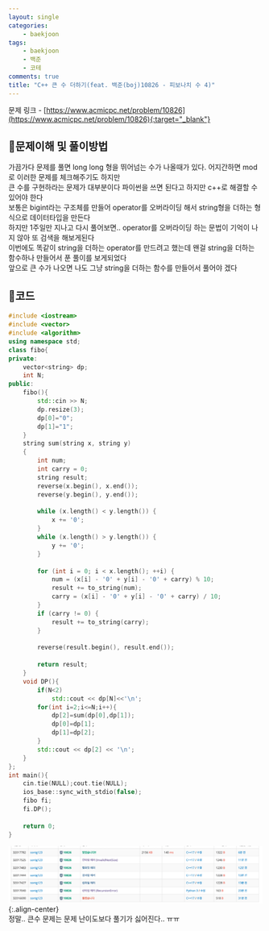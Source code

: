 ```yaml
---
layout: single
categories:
    - baekjoon
tags:
    - baekjoon
    - 백준
    - 코테
comments: true
title: "C++ 큰 수 더하기(feat. 백준(boj)10826 - 피보나치 수 4)"
---
```



문제 링크 - [https://www.acmicpc.net/problem/10826](https://www.acmicpc.net/problem/10826){:target="_blank"}

## 👀문제이해 및 풀이방법
가끔가다 문제를 풀면 long long 형을 뛰어넘는 수가 나올때가 있다. 어지간하면 mod로 이러한 문제를 체크해주기도 하지만<br>
큰 수를 구현하라는 문제가 대부분이다 파이썬을 쓰면 된다고 하지만 c++로 해결할 수 있어야 한다<br>
보통은 bigint라는 구조체를 만들어 operator를 오버라이딩 해서 string형을 더하는 형식으로 데이터타입을 만든다<br>
하지만 1주일만 지나고 다시 풀어보면.. operator를 오버라이딩 하는 문법이 기억이 나지 않아 또 검색을 해보게된다<br>
이번에도 똑같이 string을 더하는 operator를 만드려고 했는데 왠걸 string을 더하는 함수하나 만들어서 푼 풀이를 보게되었다<br>
앞으로 큰 수가 나오면 나도 그냥 string을 더하는 함수를 만들어서 풀어야 겠다<br>

## 📝코드
  
```cpp
#include <iostream>
#include <vector>
#include <algorithm>
using namespace std;
class fibo{
private:
    vector<string> dp;
    int N;
public:
    fibo(){
        std::cin >> N;
        dp.resize(3);
        dp[0]="0";
        dp[1]="1";
    }
    string sum(string x, string y)
    {
        int num;
        int carry = 0;
        string result;
        reverse(x.begin(), x.end());
        reverse(y.begin(), y.end());
    
        while (x.length() < y.length()) {
            x += '0';
        }
        while (x.length() > y.length()) {
            y += '0';
        }
    
        for (int i = 0; i < x.length(); ++i) {
            num = (x[i] - '0' + y[i] - '0' + carry) % 10;
            result += to_string(num);
            carry = (x[i] - '0' + y[i] - '0' + carry) / 10;
        }
        if (carry != 0) {
            result += to_string(carry);
        }
    
        reverse(result.begin(), result.end());
    
        return result;
    }
    void DP(){
        if(N<2)
            std::cout << dp[N]<<'\n';
        for(int i=2;i<=N;i++){
            dp[2]=sum(dp[0],dp[1]);
            dp[0]=dp[1];
            dp[1]=dp[2];
        }
        std::cout << dp[2] << '\n';
    }
};
int main(){
    cin.tie(NULL);cout.tie(NULL);
    ios_base::sync_with_stdio(false);
    fibo fi;
    fi.DP();

    return 0;
}
```

![image](/assets/images/baekjoon/10826_1.png){:.align-center}  <br>
정말.. 큰수 문제는 문제 난이도보다 풀기가 싫어진다.. ㅠㅠ <br>